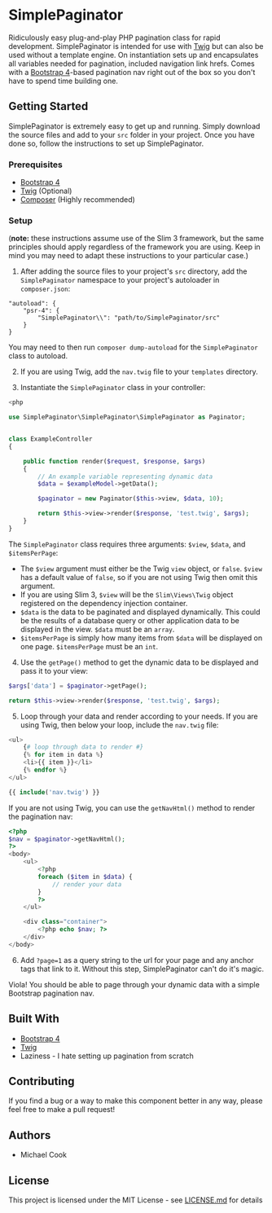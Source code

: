 # SimplePaginator

Ridiculously easy plug-and-play PHP pagination class for rapid development.
SimplePaginator is intended for use with [Twig](https://twig.symfony.com/) but
can also be used without a template engine. On instantiation
sets up and encapsulates all variables needed for pagination, included navigation
link hrefs. Comes with a [Bootstrap 4](https://getbootstrap.com/)-based
pagination nav right out of the box so you don't have to spend time building one.

## Getting Started

SimplePaginator is extremely easy to get up and running. Simply download the source
files and add to your `src` folder in your project. Once you have done so, follow
the instructions to set up SimplePaginator.

### Prerequisites
* [Bootstrap 4](https://getbootstrap.com/)
* [Twig](https://twig.symfony.com/) (Optional)
* [Composer](https://getcomposer.org/) (Highly recommended)

### Setup
(**note:** these instructions assume use of the Slim 3 framework, but the same principles
    should apply regardless of the framework you are using. Keep in mind you may need to
    adapt these instructions to your particular case.)
1. After adding the source files to your project's `src` directory,
add the `SimplePaginator` namespace to your project's autoloader in `composer.json`:

```
"autoload": {
    "psr-4": {
        "SimplePaginator\\": "path/to/SimplePaginator/src"
    }
}
```

You may need to then run `composer dump-autoload` for the `SimplePaginator` class
to autoload.

2. If you are using Twig, add the `nav.twig` file to your `templates` directory.

3. Instantiate the `SimplePaginator` class in your controller:

```php
<php

use SimplePaginator\SimplePaginator\SimplePaginator as Paginator;


class ExampleController
{

    public function render($request, $response, $args)
    {
        // An example variable representing dynamic data
        $data = $exampleModel->getData();

        $paginator = new Paginator($this->view, $data, 10);

        return $this->view->render($response, 'test.twig', $args);
    }
}
```

The `SimplePaginator` class requires three arguments: `$view`, `$data`, and `$itemsPerPage`:
- The `$view` argument must either be the Twig `view` object, or `false`. `$view` has a
default value of `false`, so if you are not using Twig then omit this argument.
- If you are using Slim 3, `$view` will be the `Slim\Views\Twig` object registered on
the dependency injection container.
- `$data` is the data to be paginated and displayed dynamically. This could be the
results of a database query or other application data to be displayed in the view.
`$data` must be an `array`.
- `$itemsPerPage` is simply how many items from `$data` will be displayed on one
page. `$itemsPerPage` must be an `int`.

4. Use the `getPage()` method to get the dynamic data to be displayed and pass it to your view:

```php
$args['data'] = $paginator->getPage();

return $this->view->render($response, 'test.twig', $args);
```

5. Loop through your data and render according to your needs. If you are using
Twig, then below your loop, include the `nav.twig` file:

```php
<ul>
    {# loop through data to render #}
    {% for item in data %}
    <li>{{ item }}</li>
    {% endfor %}
</ul>

{{ include('nav.twig') }}
```

If you are not using Twig, you can use the `getNavHtml()` method to render the
pagination nav:

```php
<?php
$nav = $paginator->getNavHtml();
?>
<body>
    <ul>
        <?php
        foreach ($item in $data) {
            // render your data
        }
        ?>
    </ul>

    <div class="container">
        <?php echo $nav; ?>
    </div>
</body>
```

6. Add `?page=1` as a query string to the url for your page and any anchor tags that link to it. Without
this step, SimplePaginator can't do it's magic.

Viola! You should be able to page through your dynamic data with a simple Bootstrap
pagination nav.

## Built With
* [Bootstrap 4](https://getbootstrap.com/)
* [Twig](https://twig.symfony.com/)
* Laziness - I hate setting up pagination from scratch

## Contributing
If you find a bug or a way to make this component better in any way, please feel
free to make a pull request!

## Authors
* Michael Cook

## License
This project is licensed under the MIT License - see [LICENSE.md](LICENSE.md) for details
